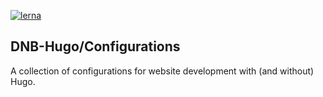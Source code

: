 [![lerna](https://img.shields.io/badge/maintained%20with-lerna-cc00ff.svg)](https://lerna.js.org/)

## DNB-Hugo/Configurations

A collection of configurations for website development with (and without) Hugo.
